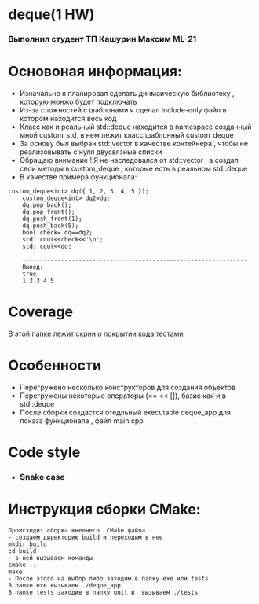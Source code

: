 # deque(1 HW)
### Выполнил студент ТП Кашурин Максим ML-21

# Основоная информация:
- Изначально я планировал сделать динмаическую библиотеку , которую монжо будет подключать
- Из-за сложностей с шаблонами я сделал include-only файл в котором находится весь код
- Класс как и реальный std::deque находится в namespace созданный мной custom_std, в нем лежит класс шаблонный custom_deque
- За основу был выбран std::vector в качестве контейнера , чтобы не реализовывать с нуля двусвязные списки
- Обращаю внимание ! Я не наследовался от std::vector , а создал свои методы  в custom_deque , которые есть в реальном std::deque
- В качестве примера функционала:
~~~
custom_deque<int> dq({ 1, 2, 3, 4, 5 });
    custom_deque<int> dq2=dq;
    dq.pop_back();
    dq.pop_front();
    dq.push_front(1);
    dq.push_back(5);
    bool check= dq==dq2;
    std::cout<<check<<'\n';
    std::cout<<dq;
    
    ----------------------------------------------------------------
    Вывод:
    true
    1 2 3 4 5
~~~
# Coverage
 В этой папке лежит скрин о покрытии кода тестами

# Особенности 
- Перегружено несколько конструкторов для создания объектов
- Перегружены некоторые операторы (== << []), базис как и в std::deque
- После сборки создастся отедльный executable deque_app для показа функционала , файл main.cpp
# Code style 
- ### Snake case
# Инструкция сборки CMake:
~~~
Происходит сборка внешнего  CMake файла
- создаем директорию build и переходим в нее
mkdir build
cd build
- в ней вызываем команды 
cmake ..
make
- После этого на выбор либо заходим в папку exe или tests
В папке exe вызываем ./deque_app
В папке tests заходив в папку unit и  вызываем ./tests


~~~
